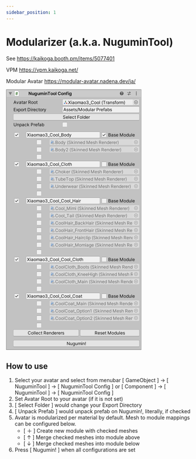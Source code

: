 ```yaml
---
sidebar_position: 1
---
```


# Modularizer (a.k.a. NuguminTool)

See https://kaikoga.booth.pm/items/5077401

VPM https://vpm.kaikoga.net/

Modular Avatar https://modular-avatar.nadena.dev/ja/

![Inspector](img/modularizer_config.png)

## How to use

1. Select your avatar and select from menubar
   [ GameObject ] → [ NuguminTool ] → [ NuguminTool Config ]
   or [ Component ] → [ NuguminTool ] → [ NuguminTool Config ]
2. Set Avatar Root to your avatar (if it is not set)
3. [ Select Folder ] would change your Export Directory
4. [ Unpack Prefab ] would unpack prefab on Nugumin!, literally, if checked
5. Avatar is modularized per material by default.
   Mesh to module mappings can be configured below.
   - [ ＋ ] Create new module with checked meshes
   - [ ↑ ] Merge checked meshes into module above
   - [ ↓ ] Merge checked meshes into module below
6. Press [ Nugumin! ] when all configurations are set
